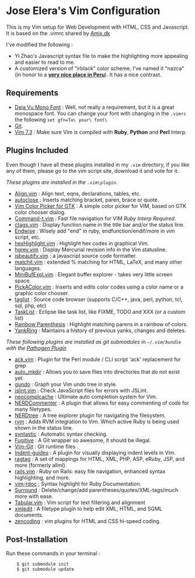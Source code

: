 # Jose Elera's Vim Configuration

This is my Vim setup for Web Development with HTML, CSS and Javascript. It is
based on the .vimrc shared by [Amix.dk](http://amix.dk/blog/post/19486#The-ultimate-Vim-configuration-vimrc)

I've modified the following :

* Yi Zhao's Javascript syntax file to make the highlighting more appealing and easier to read to me.
* A customized version of "irblack" color scheme, I've named it "nazca" (in honor to a [**very nice place in Peru**](http://en.wikipedia.org/wiki/Nazca)). It has a nice contrast.

## Requirements

* [Deja Vu Mono Font](http://dejavu-fonts.org/wiki/Main_Page) : Well, not really a requirement, but it is a great monospace font. You can change your font with changing in the `.vimrc` the following `set gfn=To\ your\ font\`
* [Git](http://git-scm.com/).
* [Vim 7.3](http://www.vim.org/download.php) : Make sure Vim is compiled with **Ruby**, **Python** and **Perl** Interp. 

## Plugins Included

Even though I have all these plugins installed in my `.vim` directory, if you like any of them, please go to the vim script site, download it and vote for it.

*These plugins are installed in the `.vim\plugin`*.

* [Align.vim](http://www.vim.org/script.php?script_id=294) : Align text, eqns, declarations, tables, etc.
* [autoclose](http://www.vim.org/scripts/script.php?script_id=1849) : Inserts matching bracket, paren, brace or quote.
* [Vim Color Picker for GTK](http://www.vim.org/scripts/script.php?script_id=3224) : A simple color picker for VIM, based on GTK color chooser dialog.
* [Command-t.vim](http://www.vim.org/scripts/script.php?script_id=3025) : Fast file navigation for VIM *Ruby Interp Required*.
* [ctags.vim](http://www.vim.org/scripts/script.php?script_id=610) : Display function name in the title bar and/or the status line.
* [Endwise](http://www.vim.org/scripts/script.php?script_id=2386) : Wisely add "end" in ruby, endfunction/endif/more in vim script, etc.
* [hexHighlight.vim](http://www.vim.org/scripts/script.php?script_id=2937) : Highlight hex codes in graphical Vim.
* [hgrev.vim](http://www.vim.org/scripts/script.php?script_id=3144) : Display Mercurial revision info in the Vim statusline.
* [jsbeautify.vim](http://www.vim.org/scripts/script.php?script_id=2727) : a javascript source code formatter.
* [matchit.vim](http://www.vim.org/scripts/script.php?script_id=39) : extended % matching for HTML, LaTeX, and many other languages.
* [MiniBufExpl.vim](http://www.vim.org/scripts/script.php?script_id=159) : Elegant buffer explorer - takes very little screen space.
* [PickAColor.vim](http://www.vim.org/scripts/script.php?script_id=3026) : Inserts and edits color codes using a color name or a graphic color chooser.
* [taglist](http://www.vim.org/scripts/script.php?script_id=273) : Source code browser (supports C/C++, java, perl, python, tcl, sql, php, etc)
* [TaskList](http://www.vim.org/scripts/script.php?script_id=2607) : Eclipse like task list, like FIXME, TODO and XXX (or a custom list)
* [Rainbow Parenthesis](http://www.vim.org/scripts/script.php?script_id=1230) : Highlight matching parens in a rainbow of colors.
* [YankRing](http://www.vim.org/scripts/script.php?script_id=1234) : Maintains a history of previous yanks, changes and deletes.

*These following plugins are installed as git submodules in `~/.vim/bundle` with the [Pathogen Plugin](http://www.vim.org/scripts/script.php?script_id=2332)*

* [ack.vim](http://www.vim.org/scripts/script.php?script_id=2572) : Plugin for the Perl module / CLI script 'ack' replacement for grep
* [auto_mkdir](http://www.vim.org/scripts/script.php?script_id=3352) : Allows you to save files into directories that do not exist yet.
* [gundo](http://sjl.bitbucket.org/gundo.vim/) : Graph your Vim undo tree in style.
* [jslint.vim](http://www.vim.org/scripts/script.php?script_id=2729) : Check JavaScript files for errors with JSLint.
* [neocomplcache](http://www.vim.org/scripts/script.php?script_id=2620) : Ultimate auto completion system for Vim.
* [NERDCommenter](http://www.vim.org/scripts/script.php?script_id=1218) : A plugin that allows for easy commenting of code for many filetypes.
* [NERDtree](http://www.vim.org/scripts/script.php?script_id=1658) : A tree explorer plugin for navigating the filesystem.
* [rvm](http://www.vim.org/scripts/script.php?script_id=3134) : Adds RVM integration to Vim. Which active Ruby is being used shown in the status line.
* [syntastic](http://www.vim.org/scripts/script.php?script_id=2736) : Automatic syntax checking.
* [Fugitive](http://www.vim.org/scripts/script.php?script_id=2975) : A Git wrapper so awesome, it should be illegal.
* [Vim-Git](http://www.vim.org/scripts/script.php?script_id=1654) : Git runtime files .
* [Indent-guides](http://www.vim.org/scripts/script.php?script_id=3361) : A plugin for visually displaying indent levels in Vim.
* [ragtag](http://www.vim.org/scripts/script.php?script_id=1896) : A set of mappings for HTML, XML, PHP, ASP, eRuby, JSP, and more (formerly allml).
* [rails.vim](http://www.vim.org/scripts/script.php?script_id=1567) : Ruby on Rails: easy file navigation, enhanced syntax highlighting, and more.
* [vim-rdoc](http://www.vim.org/scripts/script.php?script_id=2878) ; Syntax highlight for Ruby Documentation.
* [Surround](http://www.vim.org/scripts/script.php?script_id=1697) : Delete/change/add parentheses/quotes/XML-tags/much more with ease.
* [Tabular.vim](http://www.vim.org/scripts/script.php?script_id=1697) : Vim script for text filtering and alignment
* [xmledit](http://www.vim.org/scripts/script.php?script_id=301)  : A filetype plugin to help edit XML, HTML, and SGML documents.
* [zencoding](http://www.vim.org/scripts/script.php?script_id=2981) : vim plugins for HTML and CSS hi-speed coding.

## Post-Installation

Run these commands in your terminal :

		$ git submodule init
		$ git submodule update
